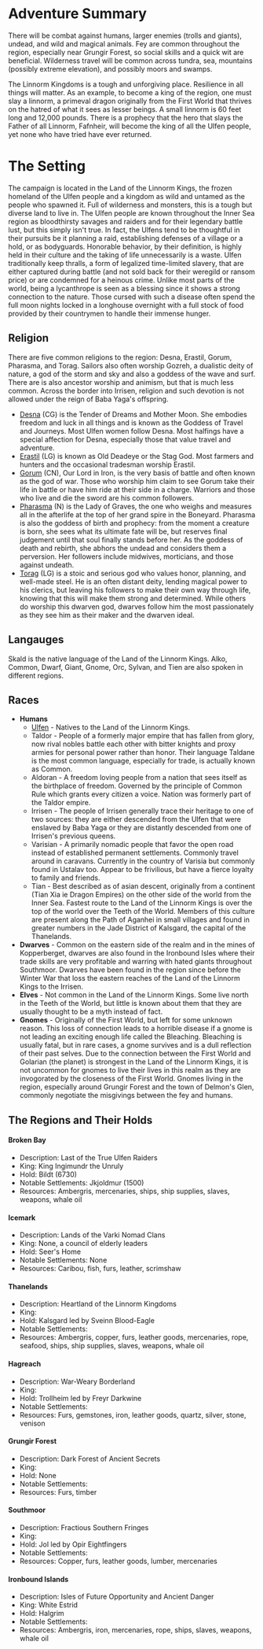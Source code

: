 # Adventure Summary
There will be combat against humans, larger enemies (trolls and giants), undead, and wild and magical animals. Fey are common throughout the region, especially near Grungir Forest, so social skills and a quick wit are beneficial. Wilderness travel will be common across tundra, sea, mountains (possibly extreme elevation), and possibly moors and swamps.

The Linnorm Kingdoms is a tough and unforgiving place. Resilience in all things will matter. As an example, to become a king of the region, one must slay a linnorm, a primeval dragon originally from the First World that thrives on the hatred of what it sees as lesser beings. A small linnorm is 60 feet long and 12,000 pounds. There is a prophecy that the hero that slays the Father of all Linnorm, Fafnheir, will become the king of all the Ulfen people, yet none who have tried have ever returned.

# The Setting
The campaign is located in the Land of the Linnorm Kings, the frozen homeland of the Ulfen people and a kingdom as wild and untamed as the people who spawned it. Full of wilderness and monsters, this is a tough but diverse land to live in. The Ulfen people are known throughout the Inner Sea region as bloodthirsty savages and raiders and for their legendary battle lust, but this simply isn't true. In fact, the Ulfens tend to be thoughtful in their pursuits be it planning a raid, establishing defenses of a village or a hold, or as bodyguards. Honorable behavior, by their definition, is highly held in their culture and the taking of life unnecessarily is a waste. Ulfen traditionally keep thralls, a form of legalized time-limited slavery, that are either captured during battle (and not sold back for their weregild or ransom price) or are condemned for a heinous crime. Unlike most parts of the world, being a lycanthrope is seen as a blessing since it shows a strong connection to the nature. Those cursed with such a disease often spend the full moon nights locked in a longhouse overnight with a full stock of food provided by their countrymen to handle their immense hunger.

## Religion
There are five common religions to the region: Desna, Erastil, Gorum, Pharasma, and Torag. Sailors also often worship Gozreh, a dualistic deity of nature, a god of the storm and sky and also a goddess of the wave and surf. There are is also ancestor worship and animism, but that is much less common. Across the border into Irrisen, religion and such devotion is not allowed under the reign of Baba Yaga's offspring.
- [Desna](http://pathfinderwiki.com/wiki/Desna) (CG) is the Tender of Dreams and Mother Moon. She embodies freedom and luck in all things and is known as the Goddess of Travel and Journeys. Most Ulfen women follow Desna. Most halfings have a special affection for Desna, especially those that value travel and adventure.
- [Erastil](http://pathfinderwiki.com/wiki/Erastil) (LG) is known as Old Deadeye or the Stag God. Most farmers and hunters and the occasional tradesman worship Erastil.
- [Gorum](http://pathfinderwiki.com/wiki/Gorum) (CN), Our Lord in Iron, is the very basis of battle and often known as the god of war. Those who worship him claim to see Gorum take their life in battle or have him ride at their side in a charge. Warriors and those who live and die the sword are his common followers.
- [Pharasma](http://pathfinderwiki.com/wiki/Pharasma) (N) is the Lady of Graves, the one who weighs and measures all in the afterlife at the top of her grand spire in the Boneyard. Pharasma is also the goddess of birth and prophecy: from the moment a creature is born, she sees what its ultimate fate will be, but reserves final judgement until that soul finally stands before her. As the goddess of death and rebirth, she abhors the undead and considers them a perversion. Her followers include midwives, morticians, and those against undeath.
- [Torag](http://pathfinderwiki.com/wiki/Torag) (LG) is a stoic and serious god who values honor, planning, and well-made steel. He is an often distant deity, lending magical power to his clerics, but leaving his followers to make their own way through life, knowing that this will make them strong and determined. While others do worship this dwarven god, dwarves follow him the most passionately as they see him as their maker and the dwarven ideal.

## Langauges
Skald is the native language of the Land of the Linnorm Kings. Alko, Common, Dwarf, Giant, Gnome, Orc, Sylvan, and Tien are also spoken in different regions.

## Races
- **Humans**
    - [Ulfen](http://pathfinderwiki.com/wiki/Ulfen_(human_ethnicity)) - Natives to the Land of the Linnorm Kings.
    - Taldor - People of a formerly major empire that has fallen from glory, now rival nobles battle each other with bitter knights and proxy armies for personal power rather than honor. Their language Taldane is the most common language, especially for trade, is actually known as Common.
    - Aldoran - A freedom loving people from a nation that sees itself as the birthplace of freedom. Governed by the principle of Common Rule which grants every citizen a voice. Nation was formerly part of the Taldor empire.
    - Irrisen - The people of Irrisen generally trace their heritage to one of two sources: they are either descended from the Ulfen that were enslaved by Baba Yaga or they are distantly descended from one of Irrisen's previous queens.
    - Varisian - A primarily nomadic people that favor the open road instead of established permanent settlements. Commonly travel around in caravans. Currently in the country of Varisia but commonly found in Ustalav too. Appear to be frivilious, but have a fierce loyalty to family and friends.
    - Tian - Best described as of asian descent, originally from a continent (Tian Xia ie Dragon Empires) on the other side of the world from the Inner Sea. Fastest route to the Land of the Linnorm Kings is over the top of the world over the Teeth of the World. Members of this culture are present along the Path of Aganhei in small villages and found in greater numbers in the Jade District of Kalsgard, the capital of the Thanelands.
- **Dwarves** - Common on the eastern side of the realm and in the mines of Kopperberget, dwarves are also found in the Ironbound Isles where their trade skills are very profitable and warring with hated giants throughout Southmoor. Dwarves have been found in the region since before the Winter War that loss the eastern reaches of the Land of the Linnorm Kings to the Irrisen.
- **Elves** - Not common in the Land of the Linnorm Kings. Some live north in the Teeth of the World, but little is known about them that they are usually thought to be a myth instead of fact.
- **Gnomes** - Originally of the First World, but left for some unknown reason. This loss of connection leads to a horrible disease if a gnome is not leading an exciting enough life called the Bleaching. Bleaching is usually fatal, but in rare cases, a gnome survives and is a dull reflection of their past selves. Due to the connection between the First World and Golarian (the planet) is strongest in the Land of the Linnorm Kings, it is not uncommon for gnomes to live their lives in this realm as they are invogorated by the closeness of the First World. Gnomes living in the region, especially around Grungir Forest and the town of Delmon's Glen, commonly negotiate the misgivings between the fey and humans.

## The Regions and Their Holds
#### Broken Bay
- Description: Last of the True Ulfen Raiders
- King: King Ingimundr the Unruly
- Hold: Bildt (6730)
- Notable Settlements: Jkjoldmur (1500)
- Resources: Ambergris, mercenaries, ships, ship supplies, slaves, weapons, whale oil

#### Icemark
- Description: Lands of the Varki Nomad Clans
- King: None, a council of elderly leaders
- Hold: Seer's Home
- Notable Settlements: None
- Resources: Caribou, fish, furs, leather, scrimshaw

#### Thanelands
- Description: Heartland of the Linnorm Kingdoms
- King: 
- Hold: Kalsgard led by Sveinn Blood-Eagle
- Notable Settlements: 
- Resources: Ambergris, copper, furs, leather goods, mercenaries, rope, seafood, ships, ship supplies, slaves, weapons, whale oil

#### Hagreach
- Description: War-Weary Borderland
- King: 
- Hold: Trollheim led by Freyr Darkwine
- Notable Settlements: 
- Resources: Furs, gemstones, iron, leather goods, quartz, silver, stone, venison

#### Grungir Forest
- Description: Dark Forest of Ancient Secrets
- King: 
- Hold: None
- Notable Settlements: 
- Resources: Furs, timber

#### Southmoor
- Description: Fractious Southern Fringes
- King: 
- Hold: Jol led by Opir Eightfingers
- Notable Settlements: 
- Resources: Copper, furs, leather goods, lumber, mercenaries

#### Ironbound Islands
- Description: Isles of Future Opportunity and Ancient Danger
- King: White Estrid
- Hold: Halgrim
- Notable Settlements: 
- Resources: Ambergris, iron, mercenaries, rope, ships, slaves, weapons, whale oil
